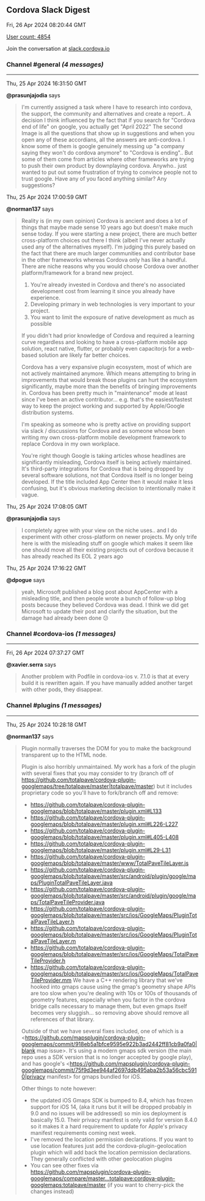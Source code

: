 ## Cordova Slack Digest
Fri, 26 Apr 2024 08:20:44 GMT

[User count: 4854](https://cordova.slack.com/)


Join the conversation at [slack.cordova.io](http://slack.cordova.io/)

### __Channel #general__ _(4 messages)_
---

Thu, 25 Apr 2024 16:31:50 GMT

__@prasunjajodia__ says 
> I'm currently assigned a task where I have to research into cordova, the support, the community and alternatives and create a report.. A decision I think influenced by the fact that if you search for "Cordova end of life" on google, you actually get "April 2022"
> The second Image is all the questions that show up in suggestions and when you open any of these accordians, all the answers are anti-cordova. I know some of them is google genuinely messing up "a company saying they won't do cordova anymore" to "Cordova is ending".. But some of them come from articles where other frameworks are trying to push their own product by downplaying cordova. Anywho.. just wanted to put out some frustration of trying to convince people not to trust google. Have any of you faced anything similar? Any suggestions?
> 

Thu, 25 Apr 2024 17:00:59 GMT

__@norman137__ says 
> Reality is (in my own opinion) Cordova is ancient and does a lot of things that maybe made sense 10 years ago but doesn't make much sense today. If you were starting a new project, there are much better cross-platform choices out there I think (albeit I've never actually used any of the alternatives myself). I'm judging this purely based on the fact that there are much larger communities and contributor base in the other frameworks whereas Cordova only has like a handful. There are niche reasons why you would choose Cordova over another platform/framework for a brand new project.
> 
> 1) You're already invested in Cordova and there's no associated development cost from learning it since you already have experience.
> 2) Developing primary in web technologies is very important to your project.
> 3) You want to limit the exposure of native development as much as possible
> 
> If you didn't had prior knowledge of Cordova and required a learning curve regardless and looking to have a cross-platform mobile app solution, react native, flutter, or probably even capacitorjs for a web-based solution are likely far better choices.
> 
> Cordova has a very expansive plugin ecosystem, most of which are not actively maintained anymore. Which means attempting to bring in improvements that would break those plugins can hurt the ecosystem significantly, maybe more than the benefits of bringing improvements in. Cordova has been pretty much in "maintenance" mode at least since I've been an active contributor... e.g. that's the easiest/fastest way to keep the project working and supported by Apple/Google distribution systems.
> 
> I'm speaking as someone who is pretty active on providing support via slack / discussions for Cordova and as someone whose been writing my own cross-platform mobile development framework to replace Cordova in my own workplace.
> 
> You're right though Google is taking articles whose headlines are significantly misleading, Cordova itself is being actively maintained. It's third-party integrations for Cordova that is being dropped by several software solutions, not that Cordova itself is no longer being developed. If the title included App Center then it would make it less confusing, but it's obvious marketing decision to intentionally make it vague.
> 

Thu, 25 Apr 2024 17:08:05 GMT

__@prasunjajodia__ says 
> I completely agree with your view on the niche uses.. and I do experiment with other cross-platform on newer projects. My only trife here is with the misleading stuff on google which makes it seem like one should move all their existing projects out of cordova because it has already reached its EOL 2 years ago
> 

Thu, 25 Apr 2024 17:16:22 GMT

__@dpogue__ says 
> yeah, Microsoft published a blog post about AppCenter with a misleading title, and then people wrote a bunch of follow-up blog posts because they believed Cordova was dead. I think we did get Microsoft to update their post and clarify the situation, but the damage had already been done 😕
> 

### __Channel #cordova-ios__ _(1 messages)_
---

Fri, 26 Apr 2024 07:37:27 GMT

__@xavier.serra__ says 
> Another problem with Podfile in cordova-ios v. 7.1.0 is that at every build it is rewritten again. If you have manually added another target with other pods, they disappear.
> 

### __Channel #plugins__ _(1 messages)_
---

Thu, 25 Apr 2024 10:28:18 GMT

__@norman137__ says 
> Plugin normally traverses the DOM for you to make the background transparent up to the HTML node.
> 
> Plugin is also horribly unmaintained. My work has a fork of the plugin with several fixes that you may consider to try (branch off of <https://github.com/totalpave/cordova-plugin-googlemaps/tree/totalpave/master|totalpave/master>) but it includes proprietary code so you'll have to fork/branch off and remove:
> 
> - <https://github.com/totalpave/cordova-plugin-googlemaps/blob/totalpave/master/plugin.xml#L133>
> - <https://github.com/totalpave/cordova-plugin-googlemaps/blob/totalpave/master/plugin.xml#L226-L227>
> - <https://github.com/totalpave/cordova-plugin-googlemaps/blob/totalpave/master/plugin.xml#L405-L408>
> - <https://github.com/totalpave/cordova-plugin-googlemaps/blob/totalpave/master/plugin.xml#L29-L31>
> - <https://github.com/totalpave/cordova-plugin-googlemaps/blob/totalpave/master/www/TotalPaveTileLayer.js>
> - <https://github.com/totalpave/cordova-plugin-googlemaps/blob/totalpave/master/src/android/plugin/google/maps/PluginTotalPaveTileLayer.java>
> - <https://github.com/totalpave/cordova-plugin-googlemaps/blob/totalpave/master/src/android/plugin/google/maps/TotalPaveTileProvider.java>
> - <https://github.com/totalpave/cordova-plugin-googlemaps/blob/totalpave/master/src/ios/GoogleMaps/PluginTotalPaveTileLayer.h>
> - <https://github.com/totalpave/cordova-plugin-googlemaps/blob/totalpave/master/src/ios/GoogleMaps/PluginTotalPaveTileLayer.m>
> - <https://github.com/totalpave/cordova-plugin-googlemaps/blob/totalpave/master/src/ios/GoogleMaps/TotalPaveTileProvider.h>
> - <https://github.com/totalpave/cordova-plugin-googlemaps/blob/totalpave/master/src/ios/GoogleMaps/TotalPaveTileProvider.mm>
> We have a C++ rendering library that we've hooked into gmaps cause using the gmap's geometry shape APIs are too slow when you're dealing with 10s or 100s of thousands of geometry features, especially when you factor in the cordova bridge calls necessary to manage them, but even gmaps itself becomes very sluggish... so removing above should remove all references of that library.
> 
> Outside of that we have several fixes included, one of which is a <https://github.com/mapsplugin/cordova-plugin-googlemaps/commit/918eb5a1bfce9595e922b3ad2442ff81cb9a0fa0|blank map issue>. It's using a modern gmaps sdk version (the main repo uses a SDK version that is no longer accepted by google play), and has google's <https://github.com/mapsplugin/cordova-plugin-googlemaps/commit/75f9d3ee944af2697ddb495aba2b53a56cbc5910|privacy manifest> for gmaps bundled for iOS.
> 
> Other things to note however:
> - the updated iOS Gmaps SDK is bumped to 8.4, which has frozen support for iOS 14, (aka it runs but it will be dropped probably in 9.0 and no issues will be addressed) so min ios deployment is basically 15.0. Their privacy manifest is only valid for version 8.4.0 so it makes it a hard requirement to update for Apple's privacy manifest requirements coming next week.
> - I've removed the location permission declarations. If you want to use location features just add the cordova-plugin-geolocation plugin which will add back the location permission declarations. They generally conflicted with other geolocation plugins
> - You can see other fixes via <https://github.com/mapsplugin/cordova-plugin-googlemaps/compare/master...totalpave:cordova-plugin-googlemaps:totalpave/master> (if you want to cherry-pick the changes instead)
> 
